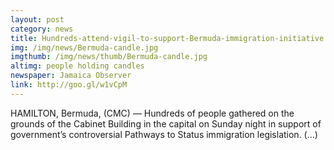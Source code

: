 ```yaml
---
layout: post
category: news
title: Hundreds-attend-vigil-to-support-Bermuda-immigration-initiative
img: /img/news/Bermuda-candle.jpg
imgthumb: /img/news/thumb/Bermuda-candle.jpg
altimg: people holding candles
newspaper: Jamaica Observer
link: http://goo.gl/w1vCpM
---
```

HAMILTON, Bermuda, (CMC) — Hundreds of people gathered on the grounds of the Cabinet Building in the capital on Sunday night in support of government’s controversial Pathways to Status immigration legislation.
(...)